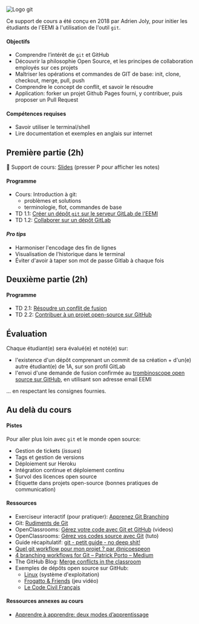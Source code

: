 ![Logo git](logo.png)

Ce support de cours a été conçu en 2018 par Adrien Joly, pour initier les étudiants de l'EEMI à l'utilisation de l'outil `git`.

#### Objectifs

- Comprendre l’intérêt de `git` et GitHub
- Découvrir la philosophie Open Source, et les principes de collaboration employés sur ces projets
- Maîtriser les opérations et commandes de GIT de base: init, clone, checkout, merge, pull, push
- Comprendre le concept de conflit, et savoir le résoudre
- Application: forker un projet Github Pages fourni, y contribuer, puis proposer un Pull Request

#### Compétences requises

- Savoir utiliser le terminal/shell
- Lire documentation et exemples en anglais sur internet

## Première partie (2h)

📌 Support de cours: <a href="./slides/index.html" target="_blank">Slides</a> (presser P pour afficher les notes)

#### Programme

- Cours: Introduction à git:
  - problèmes et solutions
  - terminologie, flot, commandes de base
- TD 1.1: [Créer un dépôt `git` sur le serveur GitLab de l'EEMI](tutos/creer-depot-gitlab-eemi.md)
- TD 1.2: [Collaborer sur un dépôt GitLab](tutos/collaborer-sur-un-depot-gitlab.md)

#### *Pro tips*

- Harmoniser l'encodage des fin de lignes
- Visualisation de l'historique dans le terminal
- Éviter d'avoir à taper son mot de passe Gitlab à chaque fois

## Deuxième partie (2h)

#### Programme

- TD 2.1: [Résoudre un conflit de fusion](tutos/conflit-de-fusion.md)
- TD 2.2: [Contribuer à un projet open-source sur GitHub](tutos/contribution-open-source.md)

## Évaluation

Chaque étudiant(e) sera évalué(e) et noté(e) sur:
- l'existence d'un dépôt comprenant un commit de sa création + d'un(e) autre étudiant(e) de 1A, sur son profil GitLab
- l'envoi d'une demande de fusion confirmée au [trombinoscope open source sur GitHub](https://github.com/eemi-aj/trombi), en utilisant son adresse email EEMI

... en respectant les consignes fournies.

## Au delà du cours

#### Pistes

Pour aller plus loin avec `git` et le monde open source:

* Gestion de tickets (*issues*)
* Tags et gestion de versions
* Déploiement sur Heroku
* Intégration continue et déploiement continu
* Survol des licences open source
* Étiquette dans projets open-source (bonnes pratiques de communication)

#### Ressources

- Exerciseur interactif (pour pratiquer): [Apprenez Git Branching](https://learngitbranching.js.org/)
- Git: [Rudiments de Git](https://git-scm.com/book/fr/v1/D%C3%A9marrage-rapide-Rudiments-de-Git)
- OpenClassrooms: [Gérez votre code avec Git et GitHub](https://openclassrooms.com/fr/courses/2342361-gerez-votre-code-avec-git-et-github) (videos)
- OpenClassrooms: [Gérez vos codes source avec Git](https://openclassrooms.com/fr/courses/1233741-gerez-vos-codes-source-avec-git) (tuto)
- Guide récapitulatif: [git - petit guide - no deep shit!](http://rogerdudler.github.io/git-guide/index.fr.html)
- [Quel git workflow pour mon projet ? par @nicoespeon](http://www.nicoespeon.com/fr/2013/08/quel-git-workflow-pour-mon-projet/)
- [4 branching workflows for Git – Patrick Porto – Medium](https://medium.com/@patrickporto/4-branching-workflows-for-git-30d0aaee7bf)
- The GitHub Blog: [Merge conflicts in the classroom](https://blog.github.com/2018-08-22-merge-conflicts-in-the-classroom/)
- Exemples de dépôts open source sur GitHub:
  - [Linux](https://github.com/torvalds/linux) (système d'exploitation)
  - [Frogatto & Friends](https://github.com/frogatto/frogatto) (jeu vidéo)
  - [Le Code Civil Français](https://github.com/steeve/france.code-civil)

#### Ressources annexes au cours

- [Apprendre à apprendre: deux modes d’apprentissage](http://www.internetactu.net/2015/09/08/apprendre-a-apprendre-14-deux-modes-dapprentissage/)
